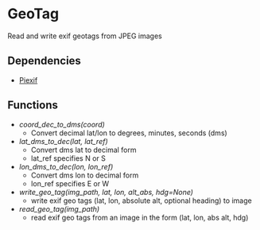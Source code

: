 # GeoTag
Read and write exif geotags from JPEG images

## Dependencies
* [Piexif](https://github.com/hMatoba/Piexif)

## Functions
* <i>coord_dec_to_dms(coord)</i>
  * Convert decimal lat/lon to degrees, minutes, seconds (dms)
* <i>lat_dms_to_dec(lat, lat_ref)</i>
  * Convert dms lat to decimal form
  * lat_ref specifies N or S
* <i>lon_dms_to_dec(lon, lon_ref)</i>
  * Convert dms lon to decimal form
  * lon_ref specifies E or W
* <i>write_geo_tag(img_path, lat, lon, alt_abs, hdg=None)</i>
  * write exif geo tags (lat, lon, absolute alt, optional heading) to image
* <i>read_geo_tag(img_path)</i>
  * read exif geo tags from an image in the form (lat, lon, abs alt, hdg)
